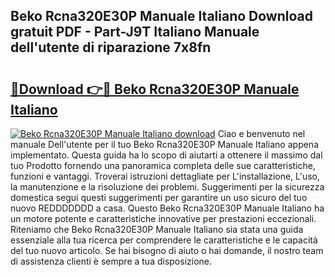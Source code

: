 ## Beko Rcna320E30P Manuale Italiano Download gratuit PDF - Part-J9T Italiano Manuale dell'utente di riparazione 7x8fn

# <h2><a href="http://dff7rm.blite.top/?on=Beko+Rcna320E30P+Manuale+Italiano">🔗Download 👉🔴 Beko Rcna320E30P Manuale Italiano</a></h2>

[![Beko Rcna320E30P Manuale Italiano download](https://i.imgur.com/lujVjoI.png)](http://dff7rm.blite.top/?on=Beko+Rcna320E30P+Manuale+Italiano)
Ciao e benvenuto nel manuale Dell'utente per il tuo Beko Rcna320E30P Manuale Italiano appena implementato. Questa guida ha lo scopo di aiutarti a ottenere il massimo dal tuo Prodotto fornendo una panoramica completa delle sue caratteristiche, funzioni e vantaggi. Troverai istruzioni dettagliate per L'installazione, L'uso, la manutenzione e la risoluzione dei problemi. Suggerimenti per la sicurezza domestica segui questi suggerimenti per garantire un uso sicuro del tuo nuovo REDDDDDDD a casa. Questo Beko Rcna320E30P Manuale Italiano ha un motore potente e caratteristiche innovative per prestazioni eccezionali. Riteniamo che Beko Rcna320E30P Manuale Italiano sia stata una guida essenziale alla tua ricerca per comprendere le caratteristiche e le capacità del tuo nuovo articolo. Se hai bisogno di aiuto o hai domande, il nostro team di assistenza clienti è sempre a tua disposizione.

